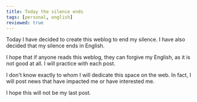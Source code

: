 ```yaml
---
title: Today the silence ends
tags: [personal, english]
reviewed: true
---
```

Today I have decided to create this weblog to end my silence. I have also decided that my silence ends in English.

I hope that if anyone reads this weblog, they can forgive my English, as it is not good at all. I will practice with each post.

I don't know exactly to whom I will dedicate this space on the web. In fact, I will post news that have impacted me or have interested me.

I hope this will not be my last post.
